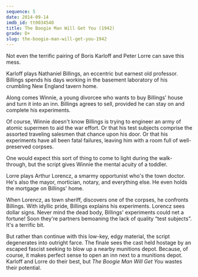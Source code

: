 ```yaml
---
sequence: 5
date: 2014-09-14
imdb_id: tt0034540
title: The Boogie Man Will Get You (1942)
grade: D+
slug: the-boogie-man-will-get-you-1942
---
```


Not even the terrific pairing of Boris Karloff and Peter Lorre can save this mess.

Karloff plays Nathaniel Billings, an eccentric but earnest old professor. Billings spends his days working in the basement laboratory of his crumbling New England tavern home.

Along comes Winnie, a young divorcee who wants to buy Billings' house and turn it into an inn. Billings agrees to sell, provided he can stay on and complete his experiments.

Of course, Winnie doesn't know Billings is trying to engineer an army of atomic supermen to aid the war effort. Or that his test subjects comprise the assorted traveling salesmen that chance upon his door. Or that his experiments have all been fatal failures, leaving him with a room full of well-preserved corpses.

One would expect this sort of thing to come to light during the walk-through, but the script gives Winnie the mental acuity of a toddler.

Lorre plays Arthur Lorencz, a smarmy opportunist who's the town doctor. He's also the mayor, mortician, notary, and everything else. He even holds the mortgage on Billings' home.

When Lorencz, as town sheriff, discovers one of the corpses, he confronts Billings. With idyllic pride, Billings explains his experiments. Lorencz sees dollar signs. Never mind the dead body, Billings' experiments could net a fortune! Soon they're partners bemoaning the lack of quality “test subjects”. It's a terrific bit.

But rather than continue with this low-key, edgy material, the script degenerates into outright farce. The finale sees the cast held hostage by an escaped fascist seeking to blow up a nearby munitions depot. Because, of course, it makes perfect sense to open an inn next to a munitions depot. Karloff and Lorre do their best, but _The Boogie Man Will Get You_ wastes their potential.